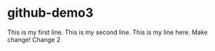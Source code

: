 # github-demo3

This is my first line.
This is my second line.
This is my line here.
Make change!
Change 2

